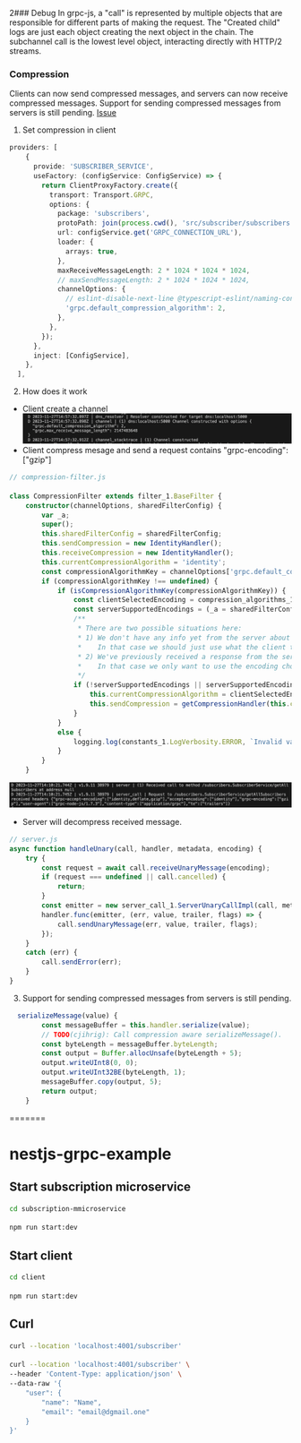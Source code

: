 2### Debug
In grpc-js, a "call" is represented by multiple objects that are responsible for different parts of making the request. The "Created child" logs are just each object creating the next object in the chain. The subchannel call is the lowest level object, interacting directly with HTTP/2 streams.

### Compression
Clients can now send compressed messages, and servers can now receive compressed messages.
Support for sending compressed messages from servers is still pending.
[Issue](https://github.com/grpc/grpc-node/issues/1823)

1. Set compression in client
```ts
providers: [
    {
      provide: 'SUBSCRIBER_SERVICE',
      useFactory: (configService: ConfigService) => {
        return ClientProxyFactory.create({
          transport: Transport.GRPC,
          options: {
            package: 'subscribers',
            protoPath: join(process.cwd(), 'src/subscriber/subscribers.proto'),
            url: configService.get('GRPC_CONNECTION_URL'),
            loader: {
              arrays: true,
            },
            maxReceiveMessageLength: 2 * 1024 * 1024 * 1024,
            // maxSendMessageLength: 2 * 1024 * 1024 * 1024,
            channelOptions: {
              // eslint-disable-next-line @typescript-eslint/naming-convention
              'grpc.default_compression_algorithm': 2,
            },
          },
        });
      },
      inject: [ConfigService],
    },
  ],
```
2. How does it work
- Client create a channel
![Create channe](image.png)
- Client compress mesage and send a request contains "grpc-encoding":["gzip"]

```ts
// compression-filter.js

class CompressionFilter extends filter_1.BaseFilter {
    constructor(channelOptions, sharedFilterConfig) {
        var _a;
        super();
        this.sharedFilterConfig = sharedFilterConfig;
        this.sendCompression = new IdentityHandler();
        this.receiveCompression = new IdentityHandler();
        this.currentCompressionAlgorithm = 'identity';
        const compressionAlgorithmKey = channelOptions['grpc.default_compression_algorithm'];
        if (compressionAlgorithmKey !== undefined) {
            if (isCompressionAlgorithmKey(compressionAlgorithmKey)) {
                const clientSelectedEncoding = compression_algorithms_1.CompressionAlgorithms[compressionAlgorithmKey];
                const serverSupportedEncodings = (_a = sharedFilterConfig.serverSupportedEncodingHeader) === null || _a === void 0 ? void 0 : _a.split(',');
                /**
                 * There are two possible situations here:
                 * 1) We don't have any info yet from the server about what compression it supports
                 *    In that case we should just use what the client tells us to use
                 * 2) We've previously received a response from the server including a grpc-accept-encoding header
                 *    In that case we only want to use the encoding chosen by the client if the server supports it
                 */
                if (!serverSupportedEncodings || serverSupportedEncodings.includes(clientSelectedEncoding)) {
                    this.currentCompressionAlgorithm = clientSelectedEncoding;
                    this.sendCompression = getCompressionHandler(this.currentCompressionAlgorithm);
                }
            }
            else {
                logging.log(constants_1.LogVerbosity.ERROR, `Invalid value provided for grpc.default_compression_algorithm option: ${compressionAlgorithmKey}`);
            }
        }
    }
```
![Alt text](image-1.png)
- Server will decompress received message.
```ts
// server.js
async function handleUnary(call, handler, metadata, encoding) {
    try {
        const request = await call.receiveUnaryMessage(encoding);
        if (request === undefined || call.cancelled) {
            return;
        }
        const emitter = new server_call_1.ServerUnaryCallImpl(call, metadata, request);
        handler.func(emitter, (err, value, trailer, flags) => {
            call.sendUnaryMessage(err, value, trailer, flags);
        });
    }
    catch (err) {
        call.sendError(err);
    }
}
```

3. Support for sending compressed messages from servers is still pending.
```ts
  serializeMessage(value) {
        const messageBuffer = this.handler.serialize(value);
        // TODO(cjihrig): Call compression aware serializeMessage().
        const byteLength = messageBuffer.byteLength;
        const output = Buffer.allocUnsafe(byteLength + 5);
        output.writeUInt8(0, 0);
        output.writeUInt32BE(byteLength, 1);
        messageBuffer.copy(output, 5);
        return output;
    }
```
=======
# nestjs-grpc-example

## Start subscription microservice
```bash
cd subscription-mmicroservice

npm run start:dev
```

## Start client
```bash
cd client

npm run start:dev
```

## Curl
```bash
curl --location 'localhost:4001/subscriber'

curl --location 'localhost:4001/subscriber' \
--header 'Content-Type: application/json' \
--data-raw '{
    "user": {
        "name": "Name",
        "email": "email@dgmail.one"
    }
}'
```
